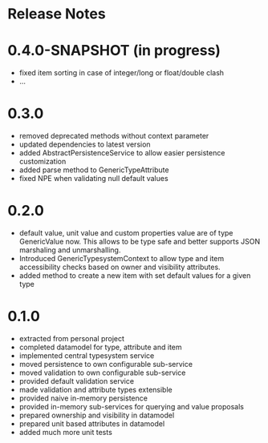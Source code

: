 Release Notes
=============

# 0.4.0-SNAPSHOT (in progress)
- fixed item sorting in case of integer/long or float/double clash
- ...

# 0.3.0
- removed deprecated methods without context parameter
- updated dependencies to latest version
- added AbstractPersistenceService to allow easier persistence customization
- added parse method to GenericTypeAttribute
- fixed NPE when validating null default values

# 0.2.0
- default value, unit value and custom properties value are of type GenericValue now. This allows to be type safe and better supports JSON marshaling and unmarshalling.
- Introduced GenericTypesystemContext to allow type and item accessibility checks based on owner and visibility attributes.
- added method to create a new item with set default values for a given type

# 0.1.0
- extracted from personal project
- completed datamodel for type, attribute and item
- implemented central typesystem service
- moved persistence to own configurable sub-service
- moved validation to own configurable sub-service
- provided default validation service
- made validation and attribute types extensible
- provided naive in-memory persistence
- provided in-memory sub-services for querying and value proposals
- prepared ownership and visibility in datamodel
- prepared unit based attributes in datamodel
- added much more unit tests